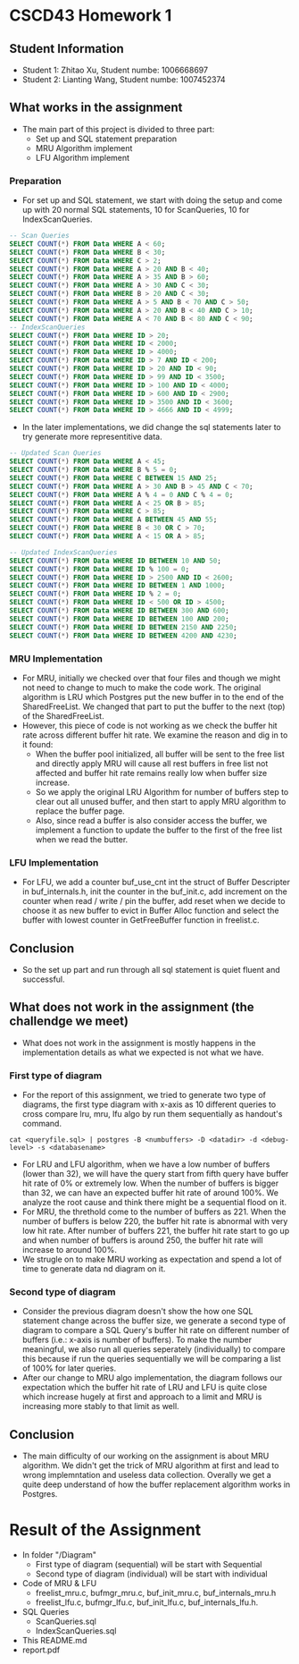 # CSCD43 Homework 1

## Student Information
- Student 1: Zhitao Xu, Student numbe: 1006668697
- Student 2: Lianting Wang, Student numbe: 1007452374

## What works in the assignment
- The main part of this project is divided to three part:
    - Set up and SQL statement preparation
    - MRU Algorithm implement
    - LFU Algorithm implement

### Preparation
- For set up and SQL statement, we start with doing the setup and come up with 20 normal SQL statements, 10 for ScanQueries, 10 for IndexScanQueries. 
```sql
-- Scan Queries
SELECT COUNT(*) FROM Data WHERE A < 60;
SELECT COUNT(*) FROM Data WHERE B < 30;
SELECT COUNT(*) FROM Data WHERE C > 2;
SELECT COUNT(*) FROM Data WHERE A > 20 AND B < 40;
SELECT COUNT(*) FROM Data WHERE A > 35 AND B > 60;
SELECT COUNT(*) FROM Data WHERE A > 30 AND C < 30;
SELECT COUNT(*) FROM Data WHERE B > 20 AND C < 30;
SELECT COUNT(*) FROM Data WHERE A > 5 AND B < 70 AND C > 50;
SELECT COUNT(*) FROM Data WHERE A > 20 AND B < 40 AND C > 10;
SELECT COUNT(*) FROM Data WHERE A < 70 AND B < 80 AND C < 90;
-- IndexScanQueries
SELECT COUNT(*) FROM Data WHERE ID > 20;
SELECT COUNT(*) FROM Data WHERE ID < 2000;
SELECT COUNT(*) FROM Data WHERE ID > 4000;
SELECT COUNT(*) FROM Data WHERE ID > 7 AND ID < 200;
SELECT COUNT(*) FROM Data WHERE ID > 20 AND ID < 90;
SELECT COUNT(*) FROM Data WHERE ID > 99 AND ID < 3500;
SELECT COUNT(*) FROM Data WHERE ID > 100 AND ID < 4000;
SELECT COUNT(*) FROM Data WHERE ID > 600 AND ID < 2900;
SELECT COUNT(*) FROM Data WHERE ID > 3500 AND ID < 3600;
SELECT COUNT(*) FROM Data WHERE ID > 4666 AND ID < 4999;
```
- In the later implementations, we did change the sql statements later to try generate more representitive data. 
```sql
-- Updated Scan Queries
SELECT COUNT(*) FROM Data WHERE A < 45;
SELECT COUNT(*) FROM Data WHERE B % 5 = 0;
SELECT COUNT(*) FROM Data WHERE C BETWEEN 15 AND 25;
SELECT COUNT(*) FROM Data WHERE A > 30 AND B > 45 AND C < 70;
SELECT COUNT(*) FROM Data WHERE A % 4 = 0 AND C % 4 = 0;
SELECT COUNT(*) FROM Data WHERE A < 25 OR B > 85;
SELECT COUNT(*) FROM Data WHERE C > 85;
SELECT COUNT(*) FROM Data WHERE A BETWEEN 45 AND 55;
SELECT COUNT(*) FROM Data WHERE B < 30 OR C > 70;
SELECT COUNT(*) FROM Data WHERE A < 15 OR A > 85;

-- Updated IndexScanQueries
SELECT COUNT(*) FROM Data WHERE ID BETWEEN 10 AND 50;
SELECT COUNT(*) FROM Data WHERE ID % 100 = 0;
SELECT COUNT(*) FROM Data WHERE ID > 2500 AND ID < 2600;
SELECT COUNT(*) FROM Data WHERE ID BETWEEN 1 AND 1000;
SELECT COUNT(*) FROM Data WHERE ID % 2 = 0;
SELECT COUNT(*) FROM Data WHERE ID < 500 OR ID > 4500;
SELECT COUNT(*) FROM Data WHERE ID BETWEEN 300 AND 600;
SELECT COUNT(*) FROM Data WHERE ID BETWEEN 100 AND 200;
SELECT COUNT(*) FROM Data WHERE ID BETWEEN 2150 AND 2250;
SELECT COUNT(*) FROM Data WHERE ID BETWEEN 4200 AND 4230;
```

### MRU Implementation
- For MRU, initially we checked over that four files and though we might not need to change to much to make the code work. The original algorithm is LRU which Postgres put the new buffer in to the end of the SharedFreeList. We changed that part to put the buffer to the next (top) of the SharedFreeList.
- However, this piece of code is not working as we check the buffer hit rate across different buffer hit rate. We examine the reason and dig in to it found:
    - When the buffer pool initialized, all buffer will be sent to the free list and directly apply MRU will cause all rest buffers in free list not affected and buffer hit rate remains really low when buffer size increase.
    - So we apply the original LRU Algorithm for number of buffers step to clear out all unused buffer, and then start to apply MRU algorithm to replace the buffer page.
    - Also, since read a buffer is also consider access the buffer, we implement a function to update the buffer to the first of the free list when we read the butter.

### LFU Implementation
- For LFU, we add a counter buf_use_cnt int the struct of Buffer Descripter in buf_internals.h, init the counter in the buf_init.c, add increment on the counter when read / write / pin the buffer, add reset when we decide to choose it as new buffer to evict in Buffer Alloc function and select the buffer with lowest counter in GetFreeBuffer function in freelist.c.

## Conclusion
- So the set up part and run through all sql statement is quiet fluent and successful.

## What does not work in the assignment (the challendge we meet)
- What does not work in the assignment is mostly happens in the implementation details as what we expected is not what we have.

### First type of diagram
- For the report of this assignment, we tried to generate two type of diagrams, the first type diagram with x-axis as 10 different queries to cross compare lru, mru, lfu algo by run them sequentially as handout's command.
```shell
cat <queryfile.sql> | postgres -B <numbuffers> -D <datadir> -d <debug-level> -s <databasename>
```
- For LRU and LFU algorithm, when we have a low number of buffers (lower than 32), we will have the query start from fifth query have buffer hit rate of 0% or extremely low. When the number of buffers is bigger than 32, we can have an expected buffer hit rate of around 100%. We analyze the root cause and think there might be a sequential flood on it. 
- For MRU, the threthold come to the number of buffers as 221. When the number of buffers is below 220, the buffer hit rate is abnormal with very low hit rate. After number of buffers 221, the buffer hit rate start to go up and when number of buffers is around 250, the buffer hit rate will increase to around 100%.
- We strugle on to make MRU working as expectation and spend a lot of time to generate data nd diagram on it.

### Second type of diagram
- Consider the previous diagram doesn't show the how one SQL statement change across the buffer size, we generate a second type of diagram to compare a SQL Query's buffer hit rate on different number of buffers (i.e.: x-axis is number of buffers). To make the number meaningful, we also run all queries seperately (individually) to compare this because if run the queries sequentially we will be comparing a list of 100% for later queries.
- After our change to MRU algo implementation, the diagram follows our expectation which the buffer hit rate of LRU and LFU is quite close which increase hugely at first and approach to a limit and MRU is increasing more stably to that limit as well.

## Conclusion
- The main difficulty of our working on the assignment is about MRU algorithm. We didn't get the trick of MRU algorithm at first and lead to wrong implemntation and useless data collection. Overally we get a quite deep understand of how the buffer replacement algorithm works in Postgres.

# Result of the Assignment
- In folder "/Diagram"
    - First type of diagram (sequential) will be start with Sequential
    - Second type of diagram (individual) will be start with individual
- Code of MRU & LFU
    - freelist_mru.c, bufmgr_mru.c, buf_init_mru.c, buf_internals_mru.h
    - freelist_lfu.c, bufmgr_lfu.c, buf_init_lfu.c, buf_internals_lfu.h.
- SQL Queries
    - ScanQueries.sql
    - IndexScanQueries.sql
- This README.md
- report.pdf